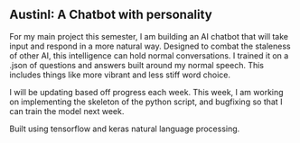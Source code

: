 ## AustinI: A Chatbot with personality

For my main project this semester, I am building an AI chatbot that will take input and respond in a more natural way. Designed to combat the staleness of other AI, 
this intelligence can hold normal conversations. I trained it on a .json of questions and answers built around my normal speech. This includes things like more vibrant and less stiff word choice.  
  
I will be updating based off progress each week. This week, I am working on implementing the skeleton of the python script, and bugfixing so that I can train the model next week.  
  
Built using tensorflow and keras natural language processing.
